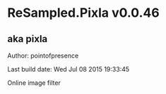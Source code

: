 # ReSampled.Pixla v0.0.46
## aka pixla

Author: pointofpresence

Last build date: Wed Jul 08 2015 19:33:45

Online image filter